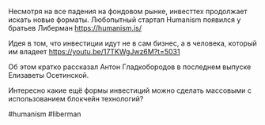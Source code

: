 
Несмотря на все падения на фондовом рынке, инвесттех продолжает искать новые форматы. Любопытный стартап Humanism появился у братьев Либерман https://humanism.is/

Идея в том, что инвестиции идут не в сам бизнес, а в человека, который им владеет https://youtu.be/17TKWgJwz6M?t=5031

Об этом кратко рассказал Антон Гладкобородов в последнем выпуске Елизаветы Осетинской.

Интересно какие ещё формы инвестиций можно сделать массовыми с использованием блокчейн технологий?

#humanism #liberman 